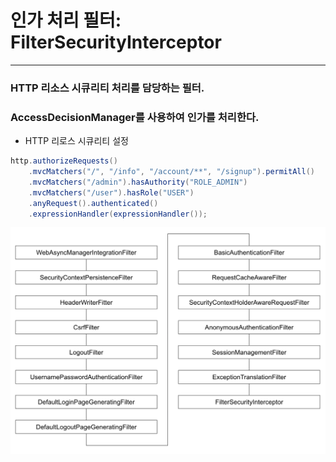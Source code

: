 # 인가 처리 필터: FilterSecurityInterceptor

* * *

### HTTP 리소스 시큐리티 처리를 담당하는 필터. 
### AccessDecisionManager를 사용하여 인가를 처리한다.   


- HTTP 리로스 시큐리티 설정
~~~java
http.authorizeRequests()
    .mvcMatchers("/", "/info", "/account/**", "/signup").permitAll()
    .mvcMatchers("/admin").hasAuthority("ROLE_ADMIN")
    .mvcMatchers("/user").hasRole("USER")
    .anyRequest().authenticated()
    .expressionHandler(expressionHandler());
~~~


![img.png](../image/FilterSecurityInterceptor-img2.png)
